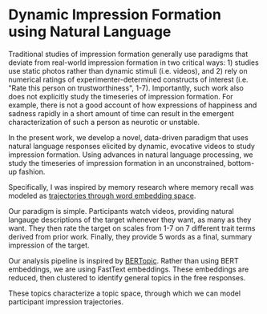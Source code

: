 # Dynamic Impression Formation using Natural Language

Traditional studies of impression formation generally use paradigms that deviate from real-world impression formation in two critical ways: 1) studies use static photos rather than dynamic stimuli (i.e. videos), and 2) rely on numerical ratings of experimenter-determined constructs of interest (i.e. "Rate this person on trustworthiness", 1-7). Importantly, such work also does not explicitly study the timeseries of impression formation. 
For example, there is not a good account of how expressions of happiness and sadness rapidly in a short amount of time can result in the emergent characterization of such a person as neurotic or unstable. 

In the present work, we develop a novel, data-driven paradigm that uses natural language responses elicited by dynamic, evocative videos to study impression formation. Using advances in natural language processing, we study the timeseries of impression formation in an unconstrained, bottom-up fashion. 

Specifically, I was inspired by memory research where memory recall was modeled as [trajectories through word embedding space](https://www.nature.com/articles/s41562-021-01051-6).

Our paradigm is simple. Participants watch videos, providing natural langauge descriptions of the target whenever they want, as many as they want. They then rate the target on scales from 1-7 on 7 different trait terms derived from prior work. Finally, they provide 5 words as a final, summary impression of the target. 

Our analysis pipeline is inspired by [BERTopic](https://maartengr.github.io/BERTopic/index.html). Rather than using BERT embeddings, we are using FastText embeddings. These embeddings are reduced, then clustered to identify general topics in the free responses. 

These topics characterize a topic space, through which we can model participant impression trajectories. 

 
